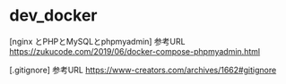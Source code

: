 # dev_docker

[nginx とPHPとMySQLとphpmyadmin]
参考URL
https://zukucode.com/2019/06/docker-compose-phpmyadmin.html

[.gitignore]
参考URL
https://www-creators.com/archives/1662#gitignore
